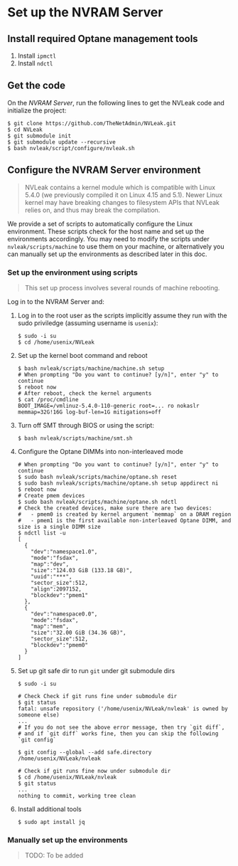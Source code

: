 # Set up the NVRAM Server

## Install required Optane management tools

1. Install `ipmctl`
2. Install `ndctl`

## Get the code

On the *NVRAM Server*, run the following lines to get the NVLeak code and initialize the project:

```shell
$ git clone https://github.com/TheNetAdmin/NVLeak.git
$ cd NVLeak
$ git submodule init
$ git submodule update --recursive
$ bash nvleak/script/configure/nvleak.sh
```

## Configure the NVRAM Server environment

> NVLeak contains a kernel module which is compatible with Linux 5.4.0 (we previously compiled it on Linux 4.15 and 5.1). Newer Linux kernel may have breaking changes to filesystem APIs that NVLeak relies on, and thus may break the compilation.

We provide a set of scripts to automatically configure the Linux environment. These scripts check for the host name and set up the environments accordingly. You may need to modify the scripts under `nvleak/scripts/machine` to use them on your machine, or alternatively you can manually set up the environments as described later in this doc.

### Set up the environment using scripts

> This set up process involves several rounds of machine rebooting.

Log in to the NVRAM Server and:

1. Log in to the root user as the scripts implicitly assume they run with the sudo priviledge (assuming username is `usenix`):

   ```shell
   $ sudo -i su
   $ cd /home/usenix/NVLeak
   ```

2. Set up the kernel boot command and reboot

   ```shell
   $ bash nvleak/scripts/machine/machine.sh setup
   # When prompting "Do you want to continue? [y/n]", enter "y" to continue
   $ reboot now
   # After reboot, check the kernel arguments
   $ cat /proc/cmdline
   BOOT_IMAGE=/vmlinuz-5.4.0-110-generic root=... ro nokaslr memmap=32G!16G log-buf-len=1G mitigations=off
   ```

3. Turn off SMT through BIOS or using the script:

   ```shell
   $ bash nvleak/scripts/machine/smt.sh
   ```

4. Configure the Optane DIMMs into non-interleaved mode

   ```shell
   # When prompting "Do you want to continue? [y/n]", enter "y" to continue
   $ sudo bash nvleak/scripts/machine/optane.sh reset
   $ sudo bash nvleak/scripts/machine/optane.sh setup appdirect ni
   $ reboot now
   # Create pmem devices
   $ sudo bash nvleak/scripts/machine/optane.sh ndctl
   # Check the created devices, make sure there are two devices:
   #   - pmem0 is created by kernel argument `memmap` on a DRAM region
   #   - pmem1 is the first available non-interleaved Optane DIMM, and size is a single DIMM size
   $ ndctl list -u
   [
     {
       "dev":"namespace1.0",
       "mode":"fsdax",
       "map":"dev",
       "size":"124.03 GiB (133.18 GB)",
       "uuid":"***",
       "sector_size":512,
       "align":2097152,
       "blockdev":"pmem1"
     },
     {
       "dev":"namespace0.0",
       "mode":"fsdax",
       "map":"mem",
       "size":"32.00 GiB (34.36 GB)",
       "sector_size":512,
       "blockdev":"pmem0"
     }
   ]
   ```

5. Set up git safe dir to run `git` under git submodule dirs

   ```shell
   $ sudo -i su
   
   # Check Check if git runs fine under submodule dir
   $ git status
   fatal: unsafe repository ('/home/usenix/NVLeak/nvleak' is owned by someone else)
   ...
   # If you do not see the above error message, then try `git diff`,
   # and if `git diff` works fine, then you can skip the following `git config`

   $ git config --global --add safe.directory /home/usenix/NVLeak/nvleak

   # Check if git runs fine now under submodule dir
   $ cd /home/usenix/NVLeak/nvleak
   $ git status
   ...
   nothing to commit, working tree clean
   ```

6. Install additional tools

   ```shell
   $ sudo apt install jq
   ```

### Manually set up the environments

> TODO: To be added
